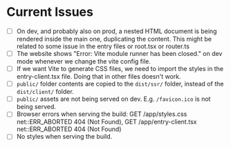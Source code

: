 # Current Issues

- [ ] On dev, and probably also on prod, a nested HTML document is being rendered inside the main one, duplicating the
      content. This might be related to some issue in the entry files or root.tsx or router.ts
- [ ] The website shows "Error: Vite module runner has been closed." on dev mode whenever we change the vite config
      file.
- [ ] If we want Vite to generate CSS files, we need to import the styles in the entry-client.tsx file. Doing that in
      other files doesn't work.
- [ ] `public/` folder contents are copied to the `dist/ssr/` folder, instead of the `dist/client/` folder.
- [ ] `public/` assets are not being served on dev. E.g. `/favicon.ico` is not being served.
- [ ] Browser errors when serving the build: GET /app/styles.css net::ERR_ABORTED 404 (Not Found), GET
      /app/entry-client.tsx net::ERR_ABORTED 404 (Not Found)
- [ ] No styles when serving the build.
